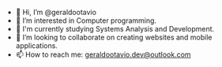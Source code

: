 - 👋 Hi, I’m @geraldootavio
- 👀 I’m interested in Computer programming.
- 🌱 I'm currently studying Systems Analysis and Development.
- 💞️ I’m looking to collaborate on creating websites and mobile applications.
- 📫 How to reach me: geraldootavio.dev@outlook.com

<!---
geraldootavio/geraldootavio is a ✨ special ✨ repository because its `README.md` (this file) appears on your GitHub profile.
You can click the Preview link to take a look at your changes.
--->
